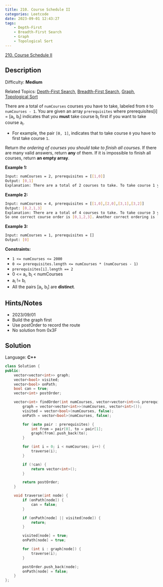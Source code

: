 ```yaml
---
title: 210. Course Schedule II
categories: Leetcode
date: 2023-09-01 12:43:27
tags:
    - Depth-First
    - Breadth-First Search
    - Graph
    - Topological Sort
---
```


[210\. Course Schedule II](https://leetcode.com/problems/course-schedule-ii/)

## Description

Difficulty: **Medium**

Related Topics: [Depth-First Search](https://leetcode.com/tag/https://leetcode.com/tag/depth-first-search//), [Breadth-First Search](https://leetcode.com/tag/https://leetcode.com/tag/breadth-first-search//), [Graph](https://leetcode.com/tag/https://leetcode.com/tag/graph//), [Topological Sort](https://leetcode.com/tag/https://leetcode.com/tag/topological-sort//)

There are a total of `numCourses` courses you have to take, labeled from `0` to `numCourses - 1`. You are given an array `prerequisites` where prerequisites[i] = [a<sub>i</sub>, b<sub>i</sub>] indicates that you **must** take course b<sub>i</sub> first if you want to take course a<sub>i</sub>.

* For example, the pair `[0, 1]`, indicates that to take course `0` you have to first take course `1`.

Return _the ordering of courses you should take to finish all courses_. If there are many valid answers, return **any** of them. If it is impossible to finish all courses, return **an empty array**.

**Example 1:**

```bash
Input: numCourses = 2, prerequisites = [[1,0]]
Output: [0,1]
Explanation: There are a total of 2 courses to take. To take course 1 you should have finished course 0\. So the correct course order is [0,1].
```

**Example 2:**

```bash
Input: numCourses = 4, prerequisites = [[1,0],[2,0],[3,1],[3,2]]
Output: [0,2,1,3]
Explanation: There are a total of 4 courses to take. To take course 3 you should have finished both courses 1 and 2\. Both courses 1 and 2 should be taken after you finished course 0.
So one correct course order is [0,1,2,3]. Another correct ordering is [0,2,1,3].
```

**Example 3:**

```bash
Input: numCourses = 1, prerequisites = []
Output: [0]
```

**Constraints:**

* `1 <= numCourses <= 2000`
* `0 <= prerequisites.length <= numCourses * (numCourses - 1)`
* `prerequisites[i].length == 2`
* 0 <= a<sub>i</sub>, b<sub>i</sub> < numCourses
* a<sub>i</sub> != b<sub>i</sub>
* All the pairs [a<sub>i</sub>, b<sub>i</sub>] are **distinct**.

## Hints/Notes

* 2023/09/01
* Build the graph first
* Use postOrder to record the route
* No solution from 0x3F

## Solution

Language: **C++**

```C++
class Solution {
public:
    vector<vector<int>> graph;
    vector<bool> visited;
    vector<bool> onPath;
    bool can = true;
    vector<int> postOrder;

    vector<int> findOrder(int numCourses, vector<vector<int>>& prerequisites) {
        graph = vector<vector<int>>(numCourses, vector<int>());
        visited = vector<bool>(numCourses, false);
        onPath = vector<bool>(numCourses, false);

        for (auto pair : prerequisites) {
            int from = pair[0], to = pair[1];
            graph[from].push_back(to);
        }

        for (int i = 0; i < numCourses; i++) {
            traverse(i);
        }

        if (!can) {
            return vector<int>();
        }

        return postOrder;
    }

    void traverse(int node) {
        if (onPath[node]) {
            can = false;
        }

        if (onPath[node] || visited[node]) {
            return;
        }

        visited[node] = true;
        onPath[node] = true;

        for (int i : graph[node]) {
            traverse(i);
        }

        postOrder.push_back(node);
        onPath[node] = false;
    }
};
```
